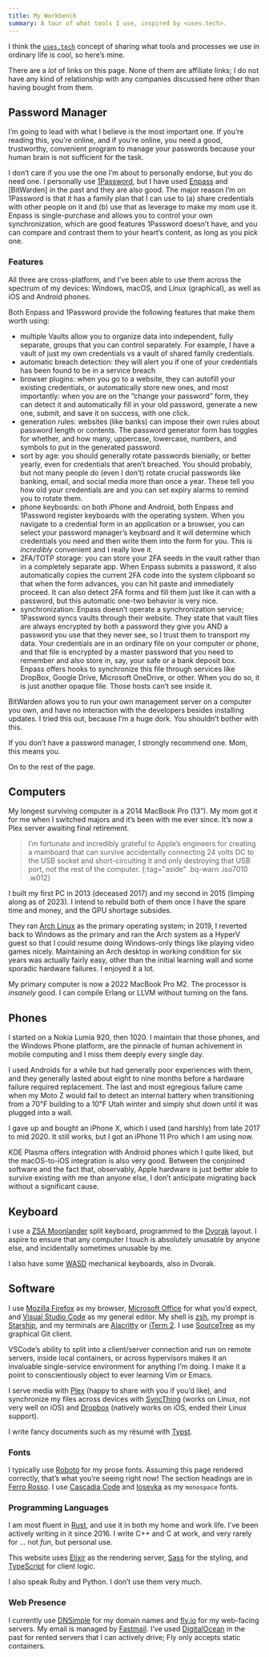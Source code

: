 ```yaml
---
title: My Workbench
summary: A tour of what tools I use, inspired by <uses.tech>.
---
```


I think the [`uses.tech`] concept of sharing what tools and processes we use in
ordinary life is cool, so here’s mine.

There are a *lot* of links on this page. None of them are affiliate links; I do
not have any kind of relationship with any companies discussed here other than
having bought from them.

## Password Manager

I’m going to lead with what I believe is the most important one. If you’re
reading this, you’re online, and if you’re online, you need a good, trustworthy,
convenient program to manage your passwords because your human brain is not
sufficient for the task.

I don’t care if you use the one I’m about to personally endorse, but you do need
one. I personally use [1Password], but I have used [Enpass] and [BitWarden] in
the past and they are also good. The major reason I’m on 1Password is that it
has a family plan that I can use to (a) share credentials with other people on
it and (b) use that as leverage to make my mom use it. Enpass is single-purchase
and allows you to control your own synchronization, which are good features
1Password doesn’t  have, and you can compare and contrast them to your heart’s
content, as long as you pick one.

### Features

All three are cross-platform, and I’ve been able to use them across the spectrum
of my devices: Windows, macOS, and Linux (graphical), as well as iOS and Android
phones.

Both Enpass and 1Password provide the following features that make them worth
using:

- multiple Vaults allow you to organize data into independent, fully separate,
  groups that you can control separately. For example, I have a vault of just my
  own credentials vs a vault of shared family credentials.
- automatic breach detection: they will alert you if one of your credentials has
  been found to be in a service breach
- browser plugins: when you go to a website, they can autofill your existing
  credentials, or automatically store new ones, and most importantly: when you
  are on the “change your password” form, they can detect it and automatically
  fill in your old password, generate a new one, submit, and save it on success,
  with one click.
- generation rules: websites (like banks) can impose their own rules about
  password length or contents. The password generator form has toggles for
  whether, and how many, uppercase, lowercase, numbers, and symbols to put in
  the generated password.
- sort by age: you should generally rotate passwords bienially, or better
  yearly, even for credentials that aren’t breached. You should probably, but
  not many people do (even I don’t) rotate crucial passwords like banking,
  email, and social media more than once a year. These tell you how old your
  credentials are and you can set expiry alarms to remind you to rotate them.
- phone keyboards: on both iPhone and Android, both Enpass and 1Password
  register keyboards with the operating system. When you navigate to a
  credential form in an application or a browser, you can select your password
  manager’s keyboard and it will determine which credentials you need and then
  write them into the form for you. This is *incredibly* convenient and I really
  love it.
- 2FA/TOTP storage: you can store your 2FA seeds in the vault rather than in a
  completely separate app. When Enpass submits a password, it also automatically
  copies the current 2FA code into the system clipboard so that when the form
  advances, you can hit paste and immediately proceed. It can also detect 2FA
  forms and fill them just like it can with a password, but this automatic
  one-two behavior is very nice.
- synchronization: Enpass doesn’t operate a synchronization service; 1Password
  syncs vaults through their website. They state that vault files are always
  encrypted by both a password they give you AND a password you use that they
  never see, so I trust them to transport my data. Your credentials are in an
  ordinary file on your computer or phone, and that file is encrypted by a
  master password that you need to remember and also store in, say, your safe or
  a bank deposit box. Enpass offers hooks to synchronize this file through
  services like DropBox, Google Drive, Microsoft OneDrive, or other. When you do
  so, it is just another opaque file. Those hosts can’t see inside it.

BitWarden allows you to run your own management server on a computer you own,
and have no interaction with the developers besides installing updates. I tried
this out, because I’m a huge dork. You shouldn’t bother with this.

If you don’t have a password manager, I strongly recommend one. Mom, this means
you.

On to the rest of the page.

## Computers

My longest surviving computer is a 2014 MacBook Pro (13”). My mom got it for me
when I switched majors and it’s been with me ever since. It’s now a Plex server
awaiting final retirement.

> I’m fortunate and incredibly grateful to Apple’s engineers for creating a
> mainboard that can survive accidentally connecting 24 volts DC to the USB
> socket and short-circuiting it and only destroying that USB port, not the rest
> of the computer.
{:tag="aside" .bq-warn .iso7010 .w012}

I built my first PC in 2013 (deceased 2017) and my second in 2015 (limping along
as of 2023). I intend to rebuild both of them once I have the spare time and
money, and the GPU shortage subsides.

They ran [Arch Linux] as the primary operating system; in 2019, I reverted back
to Windows as the primary and ran the Arch system as a HyperV guest so that I
could resume doing Windows-only things like playing video games nicely.
Maintaining an Arch desktop in working condition for six years was actually
fairly easy, other than the initial learning wall and some sporadic hardware
failures. I enjoyed it a lot.

My primary computer is now a 2022 MacBook Pro M2. The processor is *insanely*
good. I can compile Erlang or LLVM without turning on the fans.

## Phones

I started on a Nokia Lumia 920, then 1020. I maintain that those phones, and the
Windows Phone platform, are the pinnacle of human achivement in mobile computing
and I miss them deeply every single day.

I used Androids for a while but had generally poor experiences with them, and
they generally lasted about eight to nine months before a hardware failure
required replacement. The last and most egregious failure came when my Moto Z
would fail to detect an internal battery when transitioning from a 70℉ building
to a 10℉ Utah winter and simply shut down until it was plugged into a wall.

I gave up and bought an iPhone X, which I used (and harshly) from late 2017 to
mid 2020. It still works, but I got an iPhone 11 Pro which I am using now.

KDE Plasma offers integration with Android phones which I quite liked, but the
macOS-to-iOS integration is also very good. Between the conjoined software and
the fact that, observably, Apple hardware is just better able to survive
existing with me than anyone else, I don’t anticipate migrating back without a
significant cause.

## Keyboard

I use a [ZSA Moonlander] split keyboard, programmed to the [Dvorak] layout. I
aspire to ensure that any computer I touch is absolutely unusable by anyone
else, and incidentally sometimes unusable by me.

I also have some [WASD] mechanical keyboards, also in Dvorak.

## Software

I use [Mozilla Firefox] as my browser, [Microsoft Office] for what you’d expect,
and [Visual Studio Code] as my general editor. My shell is [zsh], my prompt is
[Starship], and my terminals are [Alacritty] or [iTerm 2]. I use [SourceTree] as
my graphical Git client.

VSCode’s ability to split into a client/server connection and run on remote
servers, inside local containers, or across hypervisors makes it an invaluable
single-service environment for anything I’m doing. I make it a point to
conscientiously object to ever learning Vim or Emacs.

I serve media with [Plex] (happy to share with you if you’d like), and
synchronize my files across devices with [SyncThing] (works on Linux, not very
well on iOS) and [Dropbox] (natively works on iOS, ended their Linux support).

I write fancy documents such as my résumé with [Typst].

### Fonts

I typically use [Roboto] for my prose fonts. Assuming this page rendered
correctly, that’s what you’re seeing right now! The section headings are in
[Ferro Rosso]. I use [Cascadia Code] and [Iosevka] as my `monospace` fonts.

### Programming Languages

I am most fluent in [Rust], and use it in both my home and work life. I’ve been
actively writing in it since 2016. I write C++ and C at work, and very rarely
for … not *fun*, but personal use.

This website uses [Elixir] as the rendering server, [Sass] for the styling, and
[TypeScript] for client logic.

I also speak Ruby and Python. I don’t use them very much.

### Web Presence

I currently use [DNSimple] for my domain names and [fly.io] for my web-facing
servers. My email is managed by [Fastmail]. I’ve used [DigitalOcean] in the past
for rented servers that I can actively drive; Fly only accepts static
containers.

[1Password]: https://1password.com/
[Alacritty]: https://alacritty.org/
[Arch Linux]: https://archlinux.org/
[Cascadia Code]: https://github.com/Microsoft/Cascadia-Code
[DigitalOcean]: https://digitalocean.com/
[DNSimple]: https://dnsimple.com/
[Dropbox]: https://dropbox.com/
[Dvorak]: https://en.wikipedia.org/wiki/Dvorak_keyboard_layout
[Elixir]: https://elixir-lang.org/
[Enpass]: https://enpass.io
[Fastmail]: https://fastmail.com
[Ferro Rosso]: https://www.dafont.com/ferro-rosso.font
[Iosevka]: https://typeof.net/Iosevka
[Microsoft Office]: https://office.microsoft.com/
[Mozilla Firefox]: https://firefox.com/
[Plex]: https://plex.tv/
[Roboto]: https://fonts.google.com/specimen/Roboto
[Rust]: https://rust-lang.org/
[Sass]: https://sass-lang.org/
[SourceTree]: https://sourcetreeapp.com/
[Starship]: https://starship.rs/
[SyncThing]: https://syncthing.net/
[TypeScript]: https://typescriptlang.org/
[Typst]: https://typst.app/
[Visual Studio Code]: https://code.visualstudio.com/
[WASD]: https://www.wasdkeyboards.com/
[ZSA Moonlander]: https://zsa.io/moonlander
[fly.io]: https://fly.io/
[iTerm 2]: https://iterm2.com/
[zsh]: https://zsh.org/
[`uses.tech`]: https://uses.tech/

